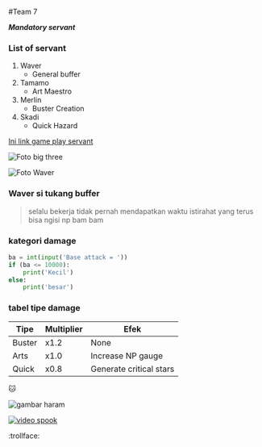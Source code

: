 #Team 7

__*Mandatory servant*__
### List of servant
1. Waver
    - General buffer
1. Tamamo
    - Art Maestro
1. Merlin
    - Buster Creation
1. Skadi
    - Quick Hazard

[Ini link game play servant](https://www.youtube.com/watch?v=_lFcL0L8-Is)

![Foto big three](https://images-cdn.9gag.com/photo/a5MZ1Nr_700b.jpg)

![Foto Waver](https://vignette.wikia.nocookie.net/fategrandorder/images/b/b3/Zhugeaf.png/revision/latest/scale-to-width-down/350?cb=20180428133031)

### Waver si tukang buffer
>selalu bekerja tidak pernah mendapatkan waktu istirahat yang terus bisa ngisi np bam bam

### kategori damage
```python
ba = int(input('Base attack = '))
if (ba <= 10000):
    print('Kecil')
else:
    print('besar')
```

### tabel tipe damage

Tipe | Multiplier | Efek
-----|------------|------
Buster | x1.2 | None
Arts | x1.0 | Increase NP gauge
Quick | x0.8 | Generate critical stars

:cat:

![gambar haram](https://i.kym-cdn.com/photos/images/newsfeed/000/897/576/ce1.jpg)

[![video spook](https://i.ytimg.com/an_webp/DJfg39WkMvE/mqdefault_6s.webp?du=3000&sqp=COCd8-MF&rs=AOn4CLCvvhJzIDWrWK4GZgRHaDLYUY2PRw)](https://www.youtube.com/watch?v=DJfg39WkMvE)

:trollface: